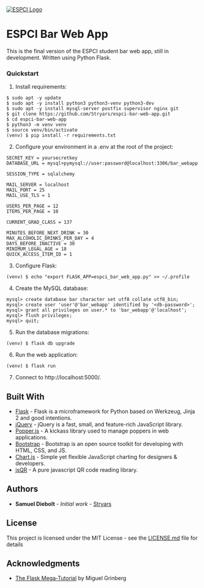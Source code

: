 [![ESPCI Logo](https://i.imgur.com/qDFBCkQ.png)](https://www.espci.fr/en/)

# ESPCI Bar Web App

This is the final version of the ESPCI student bar web app, still in development. Written using Python Flask.

### Quickstart

1. Install requirements:
```
$ sudo apt -y update
$ sudo apt -y install python3 python3-venv python3-dev
$ sudo apt -y install mysql-server postfix supervisor nginx git
$ git clone https://github.com/Stryars/espci-bar-web-app.git
$ cd espci-bar-web-app
$ python3 -m venv venv
$ source venv/bin/activate
(venv) $ pip install -r requirements.txt
```

2. Configure your environment in a .env at the root of the project:
```
SECRET_KEY = yoursecretkey
DATABASE_URL = mysql+pymysql://user:password@localhost:3306/bar_webapp

SESSION_TYPE = sqlalchemy

MAIL_SERVER = localhost
MAIL_PORT = 25
MAIL_USE_TLS = 1

USERS_PER_PAGE = 12
ITEMS_PER_PAGE = 10

CURRENT_GRAD_CLASS = 137

MINUTES_BEFORE_NEXT_DRINK = 30
MAX_ALCOHOLIC_DRINKS_PER_DAY = 4
DAYS_BEFORE_INACTIVE = 30
MINIMUM_LEGAL_AGE = 18
QUICK_ACCESS_ITEM_ID = 1
```

3. Configure Flask:
```
(venv) $ echo "export FLASK_APP=espci_bar_web_app.py" >> ~/.profile
```

4. Create the MySQL database:
```
mysql> create database bar character set utf8 collate utf8_bin;
mysql> create user 'user'@'bar_webapp' identified by '<db-password>';
mysql> grant all privileges on user.* to 'bar_webapp'@'localhost';
mysql> flush privileges;
mysql> quit;
```

5. Run the database migrations:
```
(venv) $ flask db upgrade
```

6. Run the web application:
```
(venv) $ flask run
```

7. Connect to http://localhost:5000/.

## Built With

* [Flask](http://flask.pocoo.org) - Flask is a microframework for Python based on Werkzeug, Jinja 2 and good intentions.
* [jQuery](https://jquery.com) - jQuery is a fast, small, and feature-rich JavaScript library.
* [Popper.js](https://popper.js.org) - A kickass library
used to manage poppers in web applications.
* [Bootstrap](https://getbootstrap.com) - Bootstrap is an open source toolkit for developing with HTML, CSS, and JS.
* [Chart.js](https://www.chartjs.org) - Simple yet flexible JavaScript charting for designers & developers.
* [jsQR](https://github.com/cozmo/jsQR) - A pure javascript QR code reading library.

## Authors

* **Samuel Diebolt** - *Initial work* - [Stryars](https://github.com/Stryars)

## License

This project is licensed under the MIT License - see the [LICENSE.md](LICENSE.md) file for details

## Acknowledgments

* [The Flask Mega-Tutorial](https://blog.miguelgrinberg.com/post/the-flask-mega-tutorial-part-i-hello-world) by Miguel Grinberg
